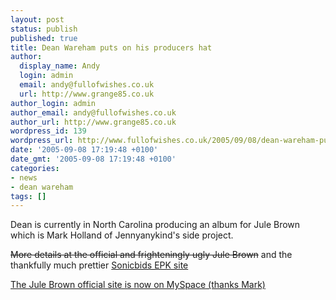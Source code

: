 ```yaml
---
layout: post
status: publish
published: true
title: Dean Wareham puts on his producers hat
author:
  display_name: Andy
  login: admin
  email: andy@fullofwishes.co.uk
  url: http://www.grange85.co.uk
author_login: admin
author_email: andy@fullofwishes.co.uk
author_url: http://www.grange85.co.uk
wordpress_id: 139
wordpress_url: http://www.fullofwishes.co.uk/2005/09/08/dean-wareham-puts-on-his-producers-hat/
date: '2005-09-08 17:19:48 +0100'
date_gmt: '2005-09-08 17:19:48 +0100'
categories:
- news
- dean wareham
tags: []
---
```

<p>Dean is currently in North Carolina producing an album for Jule Brown which is Mark Holland of Jennyanykind's side project.</p>
<p><del datetime="2008-07-28T16:04:08+00:00">More details at the official and frighteningly ugly <span class="removed_link" title="http://www.julebrown.org/">Jule Brown</span></del> and the thankfully much prettier <a href="http://www.sonicbids.com/epk/epk.asp?epk_id=12932">Sonicbids EPK site</a></p>
<p><ins datetime="2008-07-28T16:04:08+00:00">The Jule Brown official site is <a href="http://www.myspace.com/julebrown">now on MySpace</a> (thanks Mark)</ins></p>
